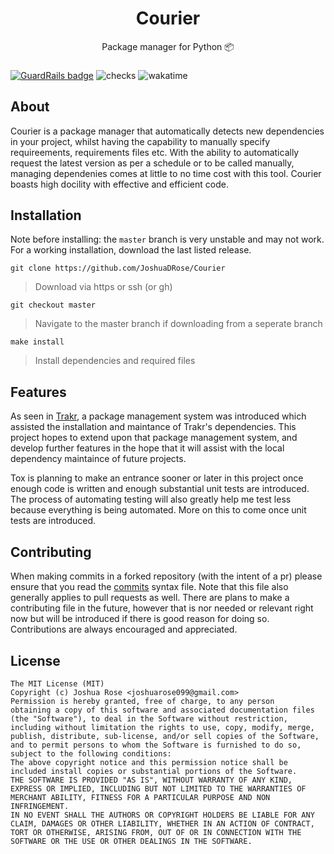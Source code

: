 <div align="center">
<h1>Courier </h1>
Package manager for Python 📦
<h3></h3>
</div>



[![GuardRails badge](https://api.guardrails.io/v2/badges/166067?token=87de7b0e8f6575ff778db236abe11407ba95aadc924a605cc14e495c9a911e4a)](https://dashboard.guardrails.io/gh/JoshuaDRose/repos/166067)
![checks](https://img.shields.io/github/checks-status/JoshuaDRose/Courier/master?style=flat)
![wakatime](https://wakatime.com/badge/github/JoshuaDRose/Courier.svg?style=flat)
## About
Courier is a package manager that automatically detects new dependencies in your project, whilst
having the capability to manually specify requireements, requirements files etc. With the ability
to automatically request the latest version as per a schedule or to be called manually, managing
dependenies comes at little to no time cost with this tool. Courier boasts high docility with effective and efficient code. 

## Installation
Note before installing: the `master` branch is very unstable and may not work. For a working
installation, download the last listed release.

```
git clone https://github.com/JoshuaDRose/Courier
```
 > Download via https or ssh (or gh)
```
git checkout master
```
 > Navigate to the master branch if downloading from a seperate branch
```
make install
```
 > Install dependencies and required files

## Features
As seen in [Trakr](https://github.com/JoshuaDRose/Trakr), a package management system
was introduced which assisted the installation and maintance of Trakr's dependencies.
This project hopes to extend upon that package management system, and develop further
features in the hope that it will assist with the local dependency maintaince of future
projects.

Tox is planning to make an entrance sooner or later in this project once enough code 
is written and enough substantial unit tests are introduced. The process of automating
testing will also greatly help me test less because everything is being automated. More
on this to come once unit tests are introduced.
## Contributing
When making commits in a forked repository (with the intent of a pr) please ensure that
you read the [commits](commits.md) syntax file. Note that this file also generally applies
to pull requests as well. There are plans to make a contributing file in the future, however
that is nor needed or relevant right now but will be introduced if there is good reason for 
doing so. Contributions are always encouraged and appreciated.

## License

```
The MIT License (MIT)
Copyright (c) Joshua Rose <joshuarose099@gmail.com> 
Permission is hereby granted, free of charge, to any person
obtaining a copy of this software and associated documentation files
(the "Software"), to deal in the Software without restriction,
including without limitation the rights to use, copy, modify, merge,
publish, distribute, sub-license, and/or sell copies of the Software,
and to permit persons to whom the Software is furnished to do so,
subject to the following conditions:
The above copyright notice and this permission notice shall be
included install copies or substantial portions of the Software.
THE SOFTWARE IS PROVIDED "AS IS", WITHOUT WARRANTY OF ANY KIND,
EXPRESS OR IMPLIED, INCLUDING BUT NOT LIMITED TO THE WARRANTIES OF
MERCHANT ABILITY, FITNESS FOR A PARTICULAR PURPOSE AND NON INFRINGEMENT.
IN NO EVENT SHALL THE AUTHORS OR COPYRIGHT HOLDERS BE LIABLE FOR ANY
CLAIM, DAMAGES OR OTHER LIABILITY, WHETHER IN AN ACTION OF CONTRACT,
TORT OR OTHERWISE, ARISING FROM, OUT OF OR IN CONNECTION WITH THE
SOFTWARE OR THE USE OR OTHER DEALINGS IN THE SOFTWARE.
```
